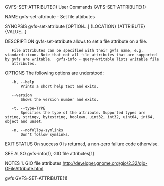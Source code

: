 GVFS-SET-ATTRIBUTE(1)                                                                           User Commands                                                                           GVFS-SET-ATTRIBUTE(1)



NAME
       gvfs-set-attribute - Set file attributes

SYNOPSIS
       gvfs-set-attribute [OPTION...] {LOCATION} {ATTRIBUTE} {VALUE...}

DESCRIPTION
       gvfs-set-attribute allows to set a file attribute on a file.

       File attributes can be specified with their gvfs name, e.g. standard::icon. Note that not all file attributes that are supported by gvfs are writable.  gvfs-info --query-writable lists writable file
       attributes.

OPTIONS
       The following options are understood:

       -h, --help
           Prints a short help text and exits.

       --version
           Shows the version number and exits.

       -t, --type=TYPE
           Specifies the type of the attribute. Supported types are string, stringv, bytestring, boolean, uint32, int32, uint64, int64, object and unset.

       -n, --nofollow-symlinks
           Don't follow symlinks.

EXIT STATUS
       On success 0 is returned, a non-zero failure code otherwise.

SEE ALSO
       gvfs-info(1), GIO file attributes[1]

NOTES
        1. GIO file attributes
           http://developer.gnome.org/gio/2.32/gio-GFileAttribute.html



gvfs                                                                                                                                                                                    GVFS-SET-ATTRIBUTE(1)
